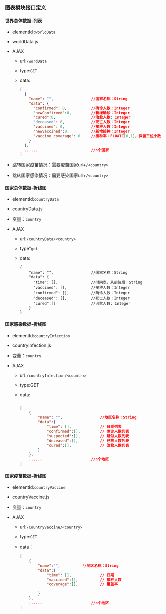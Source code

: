 ### 图表模块接口定义

#### 世界总体数据-列表

+ elementId :`worldData`

+ worldData.js

+ AJAX

  + url:`/wordData`

  + type:`GET`

  + data:

    ```json
    [
      {
        "name": "",					//国家名称：String
        "data": {	
          "confirmed": 0,			//确诊人数：Integer
          "newConfirmed":0,         //新增确诊：Integer
          "cured":0,				//治愈人数: Integer
          "deceased": 0,			//死亡人数：Integer
          "vaccined": 0,			//接种人数：Integer
          "newVaccined":0,			//新增接种：Integer
          "vaccine_coverage": 0		//接种率：FLOAT∈[0,1]，保留三位小数
        }
      },
      ......						//n个国家
    ]
    ```
  
+ 跳转国家疫苗情况：需要疫苗国家url+`/<country>`

+ 跳转国家感染情况：需要感染国家url+`/<country>`

#### 国家总体数据-折线图

+ elementId:`countryData`

+ countryData.js

+ 变量：`country`

+ AJAX

  + url:`/countryData/<country>`

  + type"`get`

  + data:

    ```
    {
        "name": "",					//国家名称：String
        "data": {					
          "time": [],				//时间表，从前往后：String
          "vaccined": [],			//接种人数：Integer
          "confirmed": [],			//确诊人数：Integer
          "deceased": [],			//死亡人数：Integer
          "cured":[]				//治愈人数: Integer
        }
    }
    ```

    

#### 国家感染数据-折线图

+ elementId:`countryInfection`

+ countryInfection.js

+ 变量：`country`

+ AJAX

  + url:`/countryInfection/<country>`

  + type:GET

  + data:

    ```json
    
    [
        {
            "name": "",					//地区名称：String
        	"data":{
       			"time": [], 			// 日期列表 
       			"confirmed":[],  		// 确诊人数列表
        		"suspected":[],  		// 疑似人数列表
        		"deceased":[],    		// 已故人数列表
        		"cured":[],				// 治愈人数列表
    		}
    	},
    	......						//n个地区
    ]
    ```

#### 国家疫苗数据-折线图

+ elementId:`countryVaccine`

+ countryVaccine.js

+ 变量：`country`

+ AJAX

  + url:`/CountryVaccine/<country>`

  + type:`GET`

  + data：

    ```json
    [
        {
            "name":"",			//地区名称：String
        	"data":{
        		"time": [], 			// 日期 
        		"vaccined":[], 			// 接种人数
        		"coverage":[],			// 覆盖率			
    	
            }
        },
    	......						//n个地区
    ]
    ```
    
    

